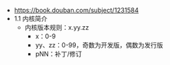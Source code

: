 - https://book.douban.com/subject/1231584
- 1.1 内核简介
	- 内核版本规则：x.yy.zz
		- x：0-9
		- yy、zz：0-99，奇数为开发版，偶数为发行版
		- pNN：补丁/修订